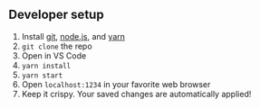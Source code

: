 ## Developer setup
1. Install [git](https://git-scm.com/downloads), [node.js](https://nodejs.org/en/download/), and [yarn](https://classic.yarnpkg.com/en/docs/install)
2. `git clone` the repo
3. Open in VS Code
4. `yarn install`
5. `yarn start`
6. Open `localhost:1234` in your favorite web browser
7. Keep it crispy. Your saved changes are automatically applied!
